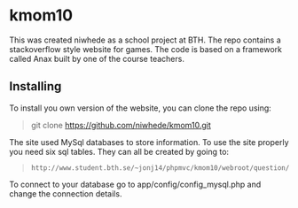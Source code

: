kmom10
=========
This was created niwhede as a school project at BTH. The repo contains a
stackoverflow style website for games. The code is based on a framework called Anax
built by one of the course teachers.

Installing
-----------
To install you own version of the website, you can clone the repo using:
>    git clone https://github.com/niwhede/kmom10.git


The site used MySql databases to store information. To use the site properly
you need six sql tables. They can all be created by going to:

>     http://www.student.bth.se/~jonj14/phpmvc/kmom10/webroot/question/setup

To connect to your database go to app/config/config_mysql.php and change the
connection details. 
